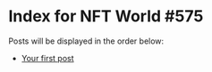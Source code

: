 # Index for NFT World #575
Posts will be displayed in the order below:

- [Your first post](./001-first.md)

